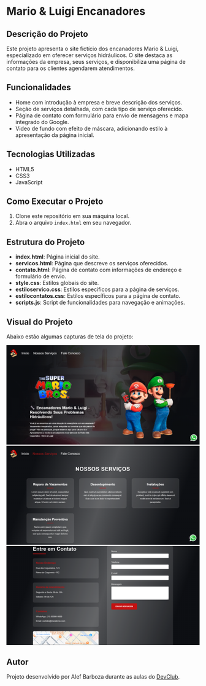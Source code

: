 
   <h1>Mario & Luigi Encanadores</h1>
    
  <h2>Descrição do Projeto</h2>
    <p>Este projeto apresenta o site fictício dos encanadores Mario & Luigi, especializado em oferecer serviços hidráulicos. O site destaca as informações da empresa, seus serviços, e disponibiliza uma página de contato para os clientes agendarem atendimentos.</p>
    
  <h2>Funcionalidades</h2>
    <ul>
        <li>Home com introdução à empresa e breve descrição dos serviços.</li>
        <li>Seção de serviços detalhada, com cada tipo de serviço oferecido.</li>
        <li>Página de contato com formulário para envio de mensagens e mapa integrado do Google.</li>
        <li>Video de fundo com efeito de máscara, adicionando estilo à apresentação da página inicial.</li>
    </ul>
    
   <h2>Tecnologias Utilizadas</h2>
    <ul>
        <li>HTML5</li>
        <li>CSS3</li>
        <li>JavaScript</li>
    </ul>
    
  <h2>Como Executar o Projeto</h2>
    <ol>
        <li>Clone este repositório em sua máquina local.</li>
        <li>Abra o arquivo <code>index.html</code> em seu navegador.</li>
    </ol>
    
  <h2>Estrutura do Projeto</h2>
    <ul>
        <li><strong>index.html</strong>: Página inicial do site.</li>
        <li><strong>servicos.html</strong>: Página que descreve os serviços oferecidos.</li>
        <li><strong>contato.html</strong>: Página de contato com informações de endereço e formulário de envio.</li>
        <li><strong>style.css</strong>: Estilos globais do site.</li>
        <li><strong>estiloservico.css</strong>: Estilos específicos para a página de serviços.</li>
        <li><strong>estilocontatos.css</strong>: Estilos específicos para a página de contato.</li>
        <li><strong>scripts.js</strong>: Script de funcionalidades para navegação e animações.</li>
    </ul>
    
  <h2>Visual do Projeto</h2>
    <p>Abaixo estão algumas capturas de tela do projeto:</p>
    <img src="https://github.com/Albu-barboza/Desafio-Mario-Page-1000-7-Dias/blob/master/img/Inicio.png?raw=true" alt="Página Inicial" width="700">
    <img src="https://github.com/Albu-barboza/Desafio-Mario-Page-1000-7-Dias/blob/master/img/servicos.png?raw=true" alt="Página de Serviços" width="700">
    <img src="https://github.com/Albu-barboza/Desafio-Mario-Page-1000-7-Dias/blob/master/img/contatoo.png?raw=true" alt="Página de Contato" width="700">
    
  <h2>Autor</h2>
    <p>Projeto desenvolvido por Alef Barboza durante as aulas do <a href="https://rodolfomori.com.br/devclub/">DevClub</a>.</p>
